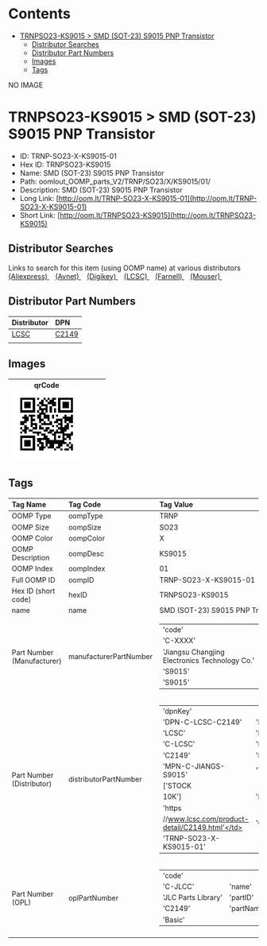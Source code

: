 



Contents
========

* [TRNPSO23-KS9015 > SMD (SOT-23) S9015 PNP Transistor](#trnpso23-ks9015--smd-sot-23-s9015-pnp-transistor)
	* [Distributor Searches](#distributor-searches)
	* [Distributor Part Numbers](#distributor-part-numbers)
	* [Images](#images)
	* [Tags](#tags)
  
NO IMAGE  
# TRNPSO23-KS9015 > SMD (SOT-23) S9015 PNP Transistor

- ID: TRNP-SO23-X-KS9015-01
- Hex ID: TRNPSO23-KS9015
- Name: SMD (SOT-23) S9015 PNP Transistor
- Path: oomlout_OOMP_parts_V2/TRNP/SO23/X/KS9015/01/
- Description: SMD (SOT-23) S9015 PNP Transistor
- Long Link: [http://oom.lt/TRNP-SO23-X-KS9015-01](http://oom.lt/TRNP-SO23-X-KS9015-01)
- Short Link: [http://oom.lt/TRNPSO23-KS9015](http://oom.lt/TRNPSO23-KS9015)

## Distributor Searches
  
Links to search for this item (using OOMP name) at various distributors  
[(Aliexpress) ](https://www.aliexpress.com/wholesale?SearchText=1117SMD+SOT-23+S9015+PNP+Transistor)&nbsp;&nbsp;&nbsp;[(Avnet) ](https://www.avnet.com/shop/us/search/SMD+SOT-23+S9015+PNP+Transistor)&nbsp;&nbsp;&nbsp;[(Digikey) ](https://www.digikey.co.uk/en/products/result?s=SMD+SOT-23+S9015+PNP+Transistor)&nbsp;&nbsp;&nbsp;[(LCSC) ](https://www.lcsc.com/search?q=SMD+SOT-23+S9015+PNP+Transistor)&nbsp;&nbsp;&nbsp;[(Farnell) ](https://uk.farnell.com/search?st=SMD+SOT-23+S9015+PNP+Transistor)&nbsp;&nbsp;&nbsp;[(Mouser) ](https://www.mouser.com/c/?q=SMD+SOT-23+S9015+PNP+Transistor)&nbsp;&nbsp;&nbsp;
## Distributor Part Numbers
  

|Distributor|DPN|
| :--- | :--- |
|[LCSC](https://www.lcsc.com/product-detail/C2149.html)|[C2149](https://www.lcsc.com/product-detail/C2149.html)|
|||

## Images
  

|qrCode<br>[![](https://raw.githubusercontent.com/oomlout/oomlout_OOMP_parts_V2/main/TRNP/SO23/X/KS9015/01/qrCode_140.png)](https://github.com/oomlout/oomlout_OOMP_parts_V2/tree/main/TRNP/SO23/X/KS9015/01/qrCode.png)||||
| :---: | :---: | :---: | :---: |

## Tags
  

|Tag Name|Tag Code|Tag Value|
| :--- | :--- | :--- |
|OOMP Type|oompType|TRNP|
|OOMP Size|oompSize|SO23|
|OOMP Color|oompColor|X|
|OOMP Description|oompDesc|KS9015|
|OOMP Index|oompIndex|01|
|Full OOMP ID|oompID|TRNP-SO23-X-KS9015-01|
|Hex ID (short code)|hexID|TRNPSO23-KS9015|
|name|name|SMD (SOT-23) S9015 PNP Transistor|
|Part Number (Manufacturer)|manufacturerPartNumber|<table><tr><td>'code'</td></tr><tr><td> 'C-XXXX'</td><td> 'name'</td></tr><tr><td> 'Jiangsu Changjing Electronics Technology Co.'</td><td> 'partID'</td></tr><tr><td> 'S9015'</td><td> 'partName'</td></tr><tr><td> 'S9015'</td></tr></table>|
|Part Number (Distributor)|distributorPartNumber|<table><tr><td>'dpnKey'</td></tr><tr><td> 'DPN-C-LCSC-C2149'</td><td> 'DISTRIBUTOR'</td></tr><tr><td> 'LCSC'</td><td> 'DISTRCODE'</td></tr><tr><td> 'C-LCSC'</td><td> 'DPN'</td></tr><tr><td> 'C2149'</td><td> 'MPN'</td></tr><tr><td> 'MPN-C-JIANGS-S9015'</td><td> 'TAGS'</td></tr><tr><td> ['STOCK</td></tr><tr><td>10K']</td><td> 'LINK'</td></tr><tr><td> 'https</td></tr><tr><td>//www.lcsc.com/product-detail/C2149.html'</td><td> 'OOMPID'</td></tr><tr><td> 'TRNP-SO23-X-KS9015-01'</td></tr></table>|
|Part Number (OPL)|oplPartNumber|<table><tr><td>'code'</td></tr><tr><td> 'C-JLCC'</td><td> 'name'</td></tr><tr><td> 'JLC Parts Library'</td><td> 'partID'</td></tr><tr><td> 'C2149'</td><td> 'partName'</td></tr><tr><td> 'Basic'</td></tr></table>|
||||
